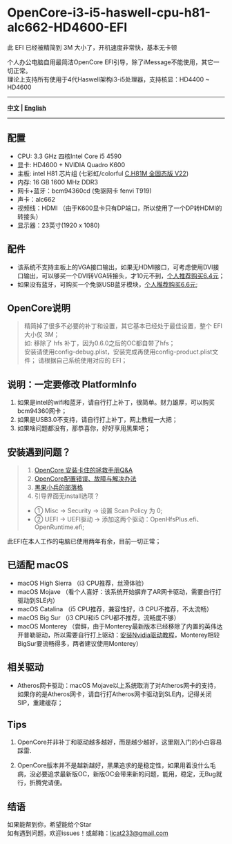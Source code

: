 # OpenCore-i3-i5-haswell-cpu-h81-alc662-HD4600-EFI

此 EFI 已经被精简到 3M 大小了，开机速度非常快，基本无卡顿  

个人办公电脑自用最简洁OpenCore EFI引导，除了iMessage不能使用，其它一切正常。  
理论上支持所有使用于4代Haswell架构i3-i5处理器，支持核显：HD4400 ~ HD4600  

----

**[中文](https://github.com/licat233/EFI-OpenCore-i3-i5-haswell-cpu-h81-alc662-HD4600/blob/main/README-zh.md) | [English](https://github.com/licat233/EFI-OpenCore-i3-i5-haswell-cpu-h81-alc662-HD4600/blob/main/README.md)**

----

## 配置

* CPU: 3.3 GHz 四核Intel Core i5 4590  
* 显卡: HD4600 + NVIDIA Quadro K600
* 主板: intel H81 芯片组 (七彩虹/colorful [C.H81M 全固态版 V22](https://www.colorful.cn/product_show.aspx?mid=84&id=145))
* 内存: 16 GB 1600 MHz DDR3  
* 网卡+蓝牙：bcm94360cd (免驱网卡 fenvi T919)  
* 声卡：alc662  
* 视频线：HDMI （由于K600显卡只有DP端口，所以使用了一个DP转HDMI的转接头）  
* 显示器：23英寸(1920 x 1080)  

## 配件

* 该系统不支持主板上的VGA接口输出，如果无HDMI接口，可考虑使用DVI接口输出，可以够买一个DVI转VGA转接头，才10元不到，[个人推荐购买6.4元](https://detail.tmall.com/item.htm?id=542894961035)；
* 如果没有蓝牙，可购买一个免驱USB蓝牙模块，[个人推荐购买6.6元](https://item.taobao.com/item.htm?id=560155262998);

## OpenCore说明

> 精简掉了很多不必要的补丁和设置，其它基本已经处于最佳设置，整个 EFI 大小仅 3M；  
> 如: 移除了 hfs 补丁，因为0.6.0之后的OC都自带了hfs；  
> 安装请使用config-debug.plist，安装完成再使用config-product.plist文件；
> 请根据自己系统使用对应的 EFI；

## 说明：一定要修改 PlatformInfo  

1. 如果是intel的wifi和蓝牙，请自行打上补丁，很简单。财力雄厚，可以购买bcm94360网卡；
2. 如果是USB3.0不支持，请自行打上补丁，网上教程一大把；
3. 如果啥问题都没有，那恭喜你，好好享用黑果吧；

## 安装遇到问题？

> 1. [OpenCore 安装卡住的拯救手册Q&A](https://heipg.cn/tutorial/opencore-install-errors-handbook.html)
> 2. [OpenCore配置错误、故障与解决办法](https://shuiyunxc.github.io/2020/04/06/Faults/index)
> 3. [黑果小兵的部落格](https://blog.daliansky.net/)
> 4. 引导界面无install选项？  
>
> * ①  Misc -> Security -> 设置 Scan Policy 为 0;
> * ②  UEFI -> UEFI驱动 -> 添加这两个驱动：OpenHfsPlus.efi、OpenRuntime.efi;

此EFI在本人工作的电脑已使用两年有余，目前一切正常；

## 已适配 macOS  

* macOS High Sierra （i3 CPU推荐，丝滑体验）
* macOS Mojave （看个人喜好：该系统开始摒弃了AR网卡驱动，需要自行打驱动到SLE内）
* macOS Catalina （i5 CPU推荐，兼容性好，i3 CPU不推荐，不太流畅）
* macOS Big Sur （i3 CPU和i5 CPU都不推荐，流畅度不够）
* macOS Monterey （尝鲜，由于Monterey最新版本已经移除了内置的英伟达开普勒驱动，所以需要自行打上驱动：[安装Nvidia驱动教程](https://github.com/chris1111/Geforce-Kepler-patcher)，Monterey相较BigSur要流畅得多，两者建议使用Monterey）

## 相关驱动  

* Atheros网卡驱动：macOS Mojave以上系统取消了对Atheros网卡的支持，如果你的是Atheros网卡，请自行打Atheros网卡驱动到SLE内，记得关闭SIP，重建缓存；

## Tips  

1. OpenCore并非补丁和驱动越多越好，而是越少越好，这里刚入门的小白容易踩雷.

2. OpenCore版本并不是越新越好，黑果追求的是稳定性，如果用着没什么毛病，没必要追求最新版OC，新版OC会带来新的问题，能用，稳定，无Bug就行，折腾党请便。  

## 结语  

如果能帮到你，希望能给个Star  
如有遇到问题，欢迎issues！或邮箱：licat233@gmail.com
